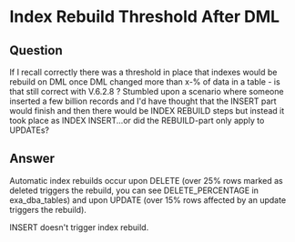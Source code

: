 # Index Rebuild Threshold After DML

## Question
If I recall correctly there was a threshold in place that indexes would be rebuild on DML once DML changed more than x-% of data in a table - is that still correct with V.6.2.8 ? Stumbled upon a scenario where someone inserted a few billion records and I'd have thought that the INSERT part would finish and then there would be INDEX REBUILD steps but instead it took place as INDEX INSERT...or did the REBUILD-part only apply to UPDATEs?

## Answer
Automatic index rebuilds occur upon DELETE (over 25% rows marked as deleted triggers the rebuild, you can see DELETE_PERCENTAGE in exa_dba_tables) and upon UPDATE (over 15% rows affected by an update triggers the rebuild).

INSERT doesn't trigger index rebuild. 